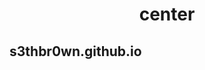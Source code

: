 <style> 
h1{
  text-align: center;
  
}
h2 {
  text-align: left;


}
</style>
<h1> center </h1>
<h2> s3thbr0wn.github.io </h2>
